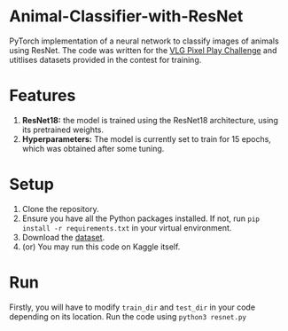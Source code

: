 # Animal-Classifier-with-ResNet
PyTorch implementation of a neural network to classify images of animals using ResNet. The code was written for the [VLG Pixel Play Challenge](https://www.kaggle.com/competitions/vlg-recruitment-24-challenge/) and utitlises datasets provided in the contest for training.

# Features
1. **ResNet18:** the model is trained using the ResNet18 architecture, using its pretrained weights.
2. **Hyperparameters:** The model is currently set to train for 15 epochs, which was obtained after some tuning.

# Setup
1. Clone the repository.
2. Ensure you have all the Python packages installed. If not, run `pip install -r requirements.txt` in your virtual environment.
3. Download the [dataset](https://www.kaggle.com/competitions/vlg-recruitment-24-challenge/data).
4. (or) You may run this code on Kaggle itself.

# Run
Firstly, you will have to modify `train_dir` and `test_dir` in your code depending on its location.
Run the code using `python3 resnet.py`
